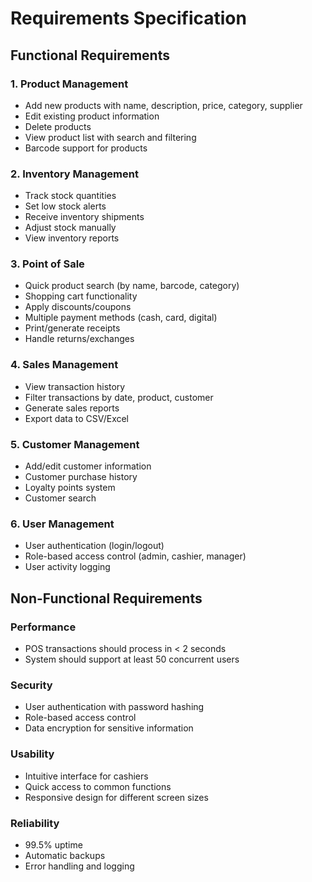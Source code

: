 # Requirements Specification

## Functional Requirements

### 1. Product Management
- Add new products with name, description, price, category, supplier
- Edit existing product information
- Delete products
- View product list with search and filtering
- Barcode support for products

### 2. Inventory Management
- Track stock quantities
- Set low stock alerts
- Receive inventory shipments
- Adjust stock manually
- View inventory reports

### 3. Point of Sale
- Quick product search (by name, barcode, category)
- Shopping cart functionality
- Apply discounts/coupons
- Multiple payment methods (cash, card, digital)
- Print/generate receipts
- Handle returns/exchanges

### 4. Sales Management
- View transaction history
- Filter transactions by date, product, customer
- Generate sales reports
- Export data to CSV/Excel

### 5. Customer Management
- Add/edit customer information
- Customer purchase history
- Loyalty points system
- Customer search

### 6. User Management
- User authentication (login/logout)
- Role-based access control (admin, cashier, manager)
- User activity logging

## Non-Functional Requirements

### Performance
- POS transactions should process in < 2 seconds
- System should support at least 50 concurrent users

### Security
- User authentication with password hashing
- Role-based access control
- Data encryption for sensitive information

### Usability
- Intuitive interface for cashiers
- Quick access to common functions
- Responsive design for different screen sizes

### Reliability
- 99.5% uptime
- Automatic backups
- Error handling and logging
